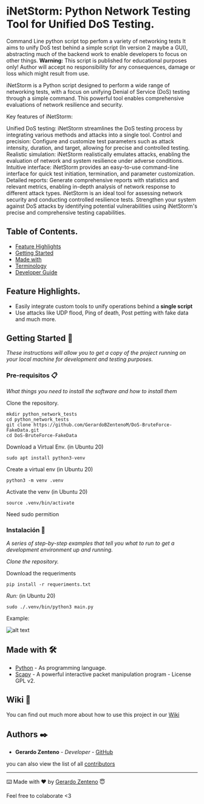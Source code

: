 # iNetStorm: Python Network Testing Tool for Unified DoS Testing.

Command Line python script top perfom a variety of networking tests
It aims to unify DoS test behind a simple script (In version 2 maybe a GUI), abstracting much of the backend work to enable developers to focus on other things.
**Warning:** This script is published for educational purposes only! Author will accept no responsibility for any consequences, damage or loss which might result from use.

iNetStorm is a Python script designed to perform a wide range of networking tests, with a focus on unifying Denial of Service (DoS) testing through a simple command. This powerful tool enables comprehensive evaluations of network resilience and security.

Key features of iNetStorm:

Unified DoS testing: iNetStorm streamlines the DoS testing process by integrating various methods and attacks into a single tool.
Control and precision: Configure and customize test parameters such as attack intensity, duration, and target, allowing for precise and controlled testing.
Realistic simulation: iNetStorm realistically emulates attacks, enabling the evaluation of network and system resilience under adverse conditions.
Intuitive interface: iNetStorm provides an easy-to-use command-line interface for quick test initiation, termination, and parameter customization.
Detailed reports: Generate comprehensive reports with statistics and relevant metrics, enabling in-depth analysis of network response to different attack types.
iNetStorm is an ideal tool for assessing network security and conducting controlled resilience tests. Strengthen your system against DoS attacks by identifying potential vulnerabilities using iNetStorm's precise and comprehensive testing capabilities.

## Table of Contents.

- [Feature Highlights](#feature-highlights)
- [Getting Started](#getting-started)
- [Made with](#made-with)
- [Terminology](#terminology)
- [Developer Guide](#developer-guide)

## Feature Highlights.

- Easily integrate custom tools to unify operations behind a **single script**
- Use attacks like UDP flood, Ping of death, Post petting with fake data and much more.

## Getting Started 🚀

_These instructions will allow you to get a copy of the project running on your local machine for development and testing purposes._

### Pre-requisitos 📋

_What things you need to install the software and how to install them_

Clone the repository.

```
mkdir python_network_tests
cd python_network_tests
git clone https://github.com/GerardoBZentenoM/DoS-BruteForce-FakeData.git
cd DoS-BruteForce-FakeData
```

Download a Virtual Env. (in Ubuntu 20)

```
sudo apt install python3-venv
```

Create a virtual env (in Ubuntu 20)

```
python3 -m venv .venv
```

Activate the venv (in Ubuntu 20)

```
source .venv/bin/activate
```

Need sudo permition

### Instalación 🔧

_A series of step-by-step examples that tell you what to run to get a development environment up and running._

_Clone the repository._

Download the requeriments

```
pip install -r requeriments.txt
```

_Run:_ (in Ubuntu 20)

```
sudo ./.venv/bin/python3 main.py
```

Example:

![alt text](/sources/pythonetwork-test.png)

## Made with 🛠️

- [Python](https://www.python.org/) - As programming language.
- [Scapy](https://scapy.net/) - A powerful interactive packet manipulation program - License GPL v2.

## Wiki 📖

You can find out much more about how to use this project in our [Wiki](https://github.com/tu/proyecto/wiki)

## Authors ✒️

- **Gerardo Zenteno** - _Developer_ - [GitHub](https://github.com/GerardoBZentenoM)

you can also view the list of all [contributors](https://github.com/your/project/contributors)

---

⌨️ Made with ❤️ by [Gerardo Zenteno](https://www.linkedin.com/in/brallan-zenteno/) 😇

Feel free to colaborate <3
